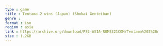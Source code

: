 ```yaml
---
type : game
title : Tentama 2 wins (Japan) (Shokai Genteiban)
genre : 
format : iso
region : asia
link : https://archive.org/download/PS2-ASIA-ROMS321COM/Tentama%202%20wins%20%28Japan%29%20%28Shokai%20Genteiban%29.7z
size : 1.2GB
---
```


